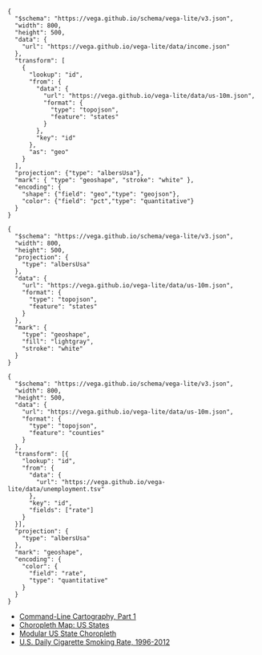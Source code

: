 ```{vl}
{
  "$schema": "https://vega.github.io/schema/vega-lite/v3.json",
  "width": 800,
  "height": 500,
  "data": {
    "url": "https://vega.github.io/vega-lite/data/income.json"
  },
  "transform": [
    {
      "lookup": "id",
      "from": {
        "data": {
          "url": "https://vega.github.io/vega-lite/data/us-10m.json",
          "format": {
            "type": "topojson",
            "feature": "states"
          }
        },
        "key": "id"
      },
      "as": "geo"
    }
  ],
  "projection": {"type": "albersUsa"},
  "mark": { "type": "geoshape", "stroke": "white" },
  "encoding": {
    "shape": {"field": "geo","type": "geojson"},
    "color": {"field": "pct","type": "quantitative"}
  }
}
```

```{vl}
{
  "$schema": "https://vega.github.io/schema/vega-lite/v3.json",
  "width": 800,
  "height": 500,
  "projection": {
    "type": "albersUsa"
  },
  "data": {
    "url": "https://vega.github.io/vega-lite/data/us-10m.json",
    "format": {
      "type": "topojson",
      "feature": "states"
    }
  },
  "mark": {
    "type": "geoshape",
    "fill": "lightgray",
    "stroke": "white"
  }
}
```

```{vl}
{
  "$schema": "https://vega.github.io/schema/vega-lite/v3.json",
  "width": 800,
  "height": 500,
  "data": {
    "url": "https://vega.github.io/vega-lite/data/us-10m.json",
    "format": {
      "type": "topojson",
      "feature": "counties"
    }
  },
  "transform": [{
    "lookup": "id",
    "from": {
      "data": {
        "url": "https://vega.github.io/vega-lite/data/unemployment.tsv"
      },
      "key": "id",
      "fields": ["rate"]
    }
  }],
  "projection": {
    "type": "albersUsa"
  },
  "mark": "geoshape",
  "encoding": {
    "color": {
      "field": "rate",
      "type": "quantitative"
    }
  }
}
```


- [Command-Line Cartography, Part 1](https://medium.com/@mbostock/command-line-cartography-part-1-897aa8f8ca2c)
- [Choropleth Map: US States](https://d3-geomap.github.io/map/choropleth/us-states/)
- [Modular US State Choropleth](https://bl.ocks.org/wboykinm/dbbe50d1023f90d4e241712395c27fb3)
- [U.S. Daily Cigarette Smoking Rate, 1996-2012](http://bl.ocks.org/dougdowson/9832019)